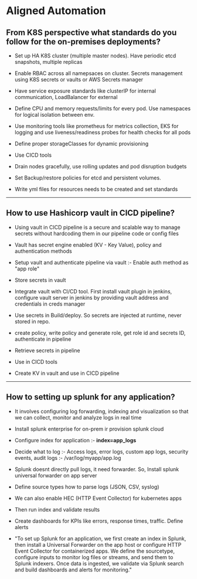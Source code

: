 # Aligned Automation

From K8S perspective what standards do you follow for the on-premises deployments?
- 
- Set up HA K8S cluster (multiple master nodes). Have periodic etcd snapshots, multiple replicas
- Enable RBAC across all namepsaces on cluster. Secrets management  using K8S secrets or vaults or AWS Secrets manager
- Have service exposure standards like clusterIP for internal communication, LoadBalancer for external
- Define CPU and memory requests/limits for every pod. Use namespaces for logical isolation between env. 
- Use monitoring tools like prometheus for metrics collection, EKS for logging and use liveness/readiness probes for health checks for all pods
- Define proper storageClasses for dynamic provisioning
- Use CICD tools 
- Drain nodes gracefully, use rolling updates and pod disruption budgets
- Set Backup/restore policies for etcd and persistent volumes.

- Write yml files for resources needs to be created and set standards

---------------------------------------------------------------------------------------

How to use Hashicorp vault in CICD pipeline?
-
- Using vault in CICD pipeline is a secure and scalable way to manage secrets without hardcoding them in our pipeline code or config files
- Vault has secret engine enabled (KV - Key Value), policy and authentication methods
- Setup vault and authenticate pipeline via vault :- Enable auth method as "app role"
- Store secrets in vault
- Integrate vault with CI/CD tool. First install vault plugin in jenkins, configure vault server in jenkins by providing vault address and credentials in creds manager
- Use secrets in Build/deploy. So secrets are injected at runtime, never stored in repo.

- create policy, write policy and generate role, get role id and secrets ID, authenticate in pipeline
- Retrieve secrets in pipeline
- Use in CICD tools

- Create KV in vault and use in CICD pipeline

---------------------------------------------------------------------------------------

How to setting up splunk for any application?
-
- It involves configuring log forwarding, indexing and visualization so that we can collect, monitor and analyze logs in real time
- Install splunk enterprise for on-prem ir provision splunk cloud
- Configure index for application :- **index=app_logs**
- Decide what to log :- Access logs, error logs, custom app logs, security events, audit logs :- /var/log/myapp/app.log
- Splunk doesnt directly pull logs, it need forwarder. So, Install splunk universal forwarder on app server
- Define source types how to parse logs (JSON, CSV, syslog)

- We can also enable HEC (HTTP Event Collector) for kubernetes apps

- Then run index and validate results
- Create dashboards for KPIs like errors, response times, traffic. Define alerts

- "To set up Splunk for an application, we first create an index in Splunk, then install a Universal Forwarder on the app host or configure HTTP Event Collector for containerized apps. We define the sourcetype, configure inputs to monitor log files or streams, and send them to Splunk indexers. Once data is ingested, we validate via Splunk search and build dashboards and alerts for monitoring."
